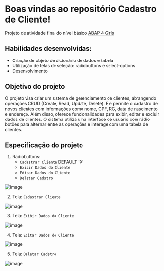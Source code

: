 # Boas vindas ao repositório Cadastro de Cliente!

Projeto de atividade final do nível básico [ABAP 4 Girls](https://abapforgirls.tech/)

## Habilidades desenvolvidas:
- Criação de objeto de dicionário de dados e tabela
- Utilização de telas de seleção: radiobuttons e select-options
- Desenvolvimento 

## Objetivo do projeto
O projeto visa criar um sistema de gerenciamento de clientes, abrangendo operações CRUD (Create, Read, Update, Delete). Ele permite o cadastro de novos clientes com informações como nome, CPF, RG, data de nascimento e endereço. Além disso, oferece funcionalidades para exibir, editar e excluir dados de clientes. O sistema utiliza uma interface de usuário com rádio botões para alternar entre as operações e interage com uma tabela de clientes.

## Especificação do projeto
1. Radiobuttons:
     - `Cadastrar Cliente` DEFAULT 'X'
     -  `Exibir Dados do Cliente`
     -  `Editar Dados do Cliente`
     -  `Deletar Cadstro`
  
![image](https://github.com/Lenakirara/Cadastro_Cliente/assets/45247383/adba3b80-38da-4242-8d06-3866f3dc1eaa)

2. Tela:  `Cadastrar Cliente`
   
![image](https://github.com/Lenakirara/Cadastro_Cliente/assets/45247383/941540e6-8bb4-4a19-99e1-91ba684d362c)

3. Tela: `Exibir Dados do Cliente`

![image](https://github.com/Lenakirara/Cadastro_Cliente/assets/45247383/48795cfe-2046-41e1-90b0-a2a01a41f8f3)

4. Tela: `Editar Dados do Cliente`

![image](https://github.com/Lenakirara/Cadastro_Cliente/assets/45247383/f43b91dd-c606-4278-b109-27f6c247ce3e)

5. Tela: `Deletar Cadstro`

![image](https://github.com/Lenakirara/Cadastro_Cliente/assets/45247383/f264fd52-263c-4094-87ca-435c1a4d0992)





   
